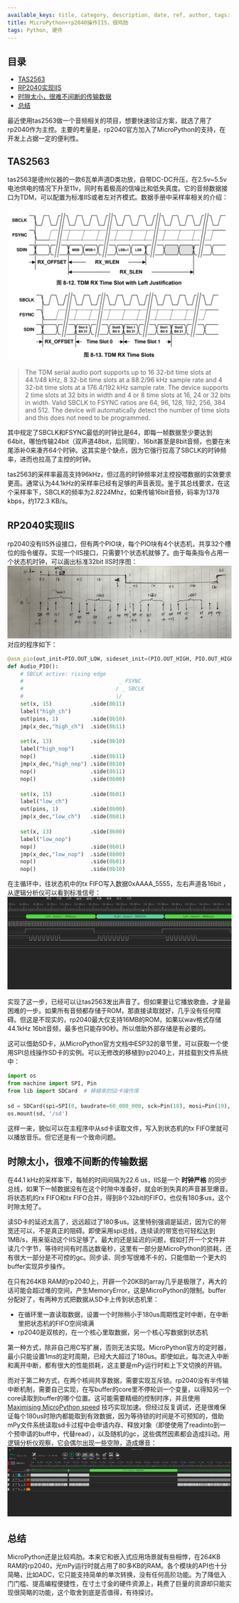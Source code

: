 ```yaml
---
available_keys: title, category, description, date, ref, author, tags: List
title: MicroPython+rp2040操作IIS，很鸡肋
tags: Python, 硬件
---
```


## 目录

* [TAS2563](#TAS2563)
* [RP2040实现IIS](#RP2040-IIS)
* [时隙太小，很难不间断的传输数据](#time-slot)
* [总结](#summary)

最近使用tas2563做一个音频相关的项目，想要快速验证方案，就选了用了rp2040作为主控。主要的考量是，rp2040官方加入了MicroPython的支持，在开发上占据一定的便利性。

<h2 id="TAS2563">TAS2563</h2>

tas2563是德州仪器的一款6瓦单声道D类功放，自带DC-DC升压，在2.5v~5.5v电池供电的情况下升至11v，同时有着极高的信噪比和低失真度。它的音频数据接口为TDM，可以配置为标准IIS或者左对齐模式。数据手册中采样率相关的介绍：

![](i2s.png)

> The TDM serial audio port supports up to 16 32-bit time slots at 44.1/48 kHz, 8 32-bit time slots at a 88.2/96 kHz sample rate and 4 32-bit time slots at a 176.4/192 kHz sample rate. The device supports 2 time slots at 32 bits in width and 4 or 8 time slots at 16, 24 or 32 bits in width. Valid SBCLK to FSYNC ratios are 64, 96, 128, 192, 256, 384 and 512. The device will automatically detect the number of time slots and this does not need to be programmed.

其中规定了SBCLK和FSYNC最低的时钟比是64，即每一帧数据至少要达到64bit，哪怕传输24bit（双声道48bit，后同理）、16bit甚至是8bit音频，也要在末尾添补0来凑齐64个时钟。这其实是个缺点，因为它强行拉高了SBCLK的时钟频率，进而也拉高了主控的时钟。

tas2563的采样率最高支持96kHz，但过高的时钟频率对主控投喂数据的实效要求更高。通常认为44.1kHz的采样率已经有足够的声音表现。鉴于其总线要求，在这个采样率下，SBCLK的频率为2.8224Mhz，如果传输16bit音频，码率为1378 kbps，约172.3 KB/s。

<h2 id="RP2040-IIS">RP2040实现IIS</h2>

rp2040没有IIS外设接口，但有两个PIO块，每个PIO块有4个状态机，共享32个槽位的指令缓存。实现一个IIS接口，只需要1个状态机就够了。由于每条指令占用一个状态机时钟，可以画出标准32bit IIS时序图：
![](ana.jpg)
对应的程序如下：
```python
@asm_pio(out_init=PIO.OUT_LOW, sideset_init=(PIO.OUT_HIGH, PIO.OUT_HIGH), pull_thresh=32, autopull=True, fifo_join=PIO.JOIN_TX,)
def Audio_PIO():
    # SBCLK active: rising edge
    #                              _ FSYNC
    #                             / _ SBCLK
    #                             |/
    set(x, 15)            .side(0b11)
    label("high_ch")
    out(pins, 1)          .side(0b10)
    jmp(x_dec,"high_ch")  .side(0b11)

    set(x, 13)            .side(0b10)
    label("high_nop")
    nop()                 .side(0b11)
    jmp(x_dec,"high_nop") .side(0b10)
    nop()                 .side(0b11)
    nop()                 .side(0b00)

    set(x, 15)            .side(0b01)
    label("low_ch")
    out(pins, 1)          .side(0b00)
    jmp(x_dec,"low_ch")   .side(0b01)

    set(x, 13)            .side(0b00)
    label("low_nop")
    nop()                 .side(0b01)
    jmp(x_dec,"low_nop")  .side(0b00)
    nop()                 .side(0b01)
    nop()                 .side(0b10)
```

在主循环中，往状态机中的tx FIFO写入数据0xAAAA_5555，左右声道各16bit ，从逻辑分析仪可以看到标准信号：
![](rp2040_iis.png)

实现了这一步，已经可以让tas2563发出声音了。但如果要让它播放歌曲，才是最困难的一步。如果所有音频都存储于ROM，那直接读取就好，几乎没有任何障碍。但这是不现实的，rp2040最大仅支持16MB的ROM，如果以wav格式存储44.1kHz 16bit音频，最多也只能存90秒。所以借助外部存储是有必要的。

这可以借助SD卡，从MicroPython官方文档中ESP32的章节里，可以获取一个使用SPI总线操作SD卡的实例。可以无修改的移植到rp2040上，并挂载到文件系统中：
```python
import os
from machine import SPI, Pin
from lib import SDCard  # 移植来的SD卡操作库

sd = SDCard(spi=SPI(0, baudrate=60_000_000, sck=Pin(18), mosi=Pin(19), miso=Pin(16)), cs=Pin(17))
os.mount(sd, '/sd')
```
这样一来，貌似可以在主程序中从sd卡读取文件，写入到状态机的tx FIFO里就可以播放音乐。但它还是有一个致命问题。

<h2 id="time-slot">时隙太小，很难不间断的传输数据</h2>

在44.1 kHz的采样率下，每帧的时间间隔为22.6 us，IIS是一个 __时钟严格__ 的同步总线，如果下一帧数据没有在这个时隙中准备好，就会听到失真的声音甚至爆音。将状态机的rx FIFO和tx FIFO合并，得到8个32bit的FIFO，也仅有180多us，这个时隙太短了。

读SD卡的延迟太高了，远远超过了180多us。这里特别强调是延迟，因为它的带宽还可以，不是真正的阻碍。即使采用spi总线，连续读的带宽也可轻松达到1MB/s，用来驱动这个IIS足够了。最大的还是延迟的问题，假如打开一个文件并读几个字节，等待时间有时高达数毫秒，这里有一部分是MicroPython的损耗，还有很大一部分是不可控的gc。同步读、同步写很难不卡的，只能借助一个更大的buffer实现异步操作。

在只有264KB RAM的rp2040上，开辟一个20KB的array几乎是极限了，再大的话可能会超过堆的空间，产生MemoryError，这是MicroPython的限制。buffer分配好了，有两种方式把数据从SD卡上传到状态机里：
* 在循环里一直读取数据，设置一个时隙稍小于180us周期性定时中断，在中断里把状态机的FIFO空间填满
* rp2040是双核的，在一个核心里取数据，另一个核心写数据到状态机

第一种方式，除非自己用C写扩展，否则无法实现。MicroPython官方的定时器，最小只能设置1ms的定时周期，已经大大超过了180us。即使如此，每次进入中断和离开中断，都有很大的性能损耗，这主要是mPy运行时和上下文切换的开销。

而对于第二种方式，在两个核间共享数据，需要实现互斥锁。rp2040没有半传输中断机制，需要自己实现，在写buffer的core里不停轮训一个变量，以得知另一个core读取到buffer的哪个位置。这可能需要精细的控制时序，并且使用 [Maximising MicroPython speed](https://docs.micropython.org/en/latest/reference/speed_python.html) 技巧实现加速。但经过反复调试，还是很难保证每个180us时隙内都能取到有效数据，因为等待锁的时间是不可预知的，借助mPy文件系统读取sd卡过程中会申请内存、释放对象（即使使用了readinto到一个预申请的buff中，代替read），以及随机的gc，这些偶然因素都会造成抖动。用逻辑分析仪观察，它会偶尔出现一些空隙，造成爆音：
![](bad_bus.png)


<h2 id="summary">总结</h2>

MicroPython还是比较鸡肋。本来它和嵌入式应用场景就有些相悖，在264KB RAM的rp2040，光mPy运行时就占用了80多KB的RAM。各个模块的API也十分简略，比如ADC，它只能支持简单的单次转换，没有任何高阶功能。为了降低入门门槛、提高编程便捷性，在寸土寸金的硬件资源上，耗费了巨量的资源却只能实现很简略的功能，这个取舍到底是否值得，有待探讨。
